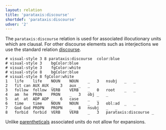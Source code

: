 ```yaml
---
layout: relation
title: 'parataxis:discourse'
shortdef: 'parataxis:discourse'
udver: '2'
---
```


The `parataxis:discourse` relation is used for associated illocutionary units which are clausal. For other discourse elements such as interjections we use the standard relation [discourse]().


~~~ conllu
# visual-style 3 8 parataxis:discourse	color:blue
# visual-style 3	bgColor:blue
# visual-style 3	fgColor:white
# visual-style 8	bgColor:blue
# visual-style 8 fgColor:white
1	life	life	NOUN	NOUN	_	3	nsubj	_	_
2	fit	can	AUX	AUX	_	3	aux	_	_
3	follow	follow	VERB	VERB	_	0	root	_	_
4	am	he	PRON	PRON	_	3	obj	_	_
5	at	at	ADP	ADP	_	6	case	_	_
6	time	time	NOUN	NOUN	_	3	obl:ad	_	_
7	God	God	PROPN	PROPN	_	8	nsubj	_	_
8	forbid	forbid	VERB	VERB	_	3	parataxis:discourse	_	
~~~

Unlike [parentheticals](parataxis-parenth.html) associated units do not allow for expansions.
<!-- Interlanguage links updated Ne 5. května 2024, 18:21:44 CEST -->
